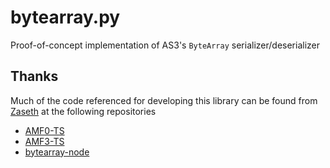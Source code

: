 # bytearray.py
Proof-of-concept implementation of AS3's `ByteArray` serializer/deserializer

## Thanks
Much of the code referenced for developing this library can be found from [Zaseth](https://github.com/Zaseth)
at the following repositories
* [AMF0-TS](https://github.com/Zaseth/AMF0-TS)
* [AMF3-TS](https://github.com/Zaseth/AMF3-TS)
* [bytearray-node](https://github.com/Zaseth/bytearray-node)
